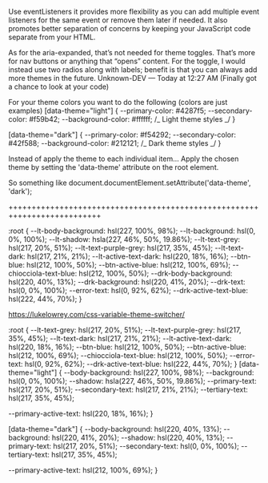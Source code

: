 Use eventListeners it provides more flexibility as you can add multiple event listeners for the same event or remove them later if needed. It also promotes better separation of concerns by keeping your JavaScript code separate from your HTML.

As for the aria-expanded, that’s not needed for theme toggles. That’s more for nav buttons or anything that “opens” content.
For the toggle, I would instead use two radios along with labels; benefit is that you can always add more themes in the future.
Unknown-DEV — Today at 12:27 AM
(Finally got a chance to look at your code)

For your theme colors you want to do the following (colors are just examples)
[data-theme="light"] {
--primary-color: #4287f5;
--secondary-color: #f59b42;
--background-color: #ffffff;
/_ Light theme styles _/
}

[data-theme="dark"] {
--primary-color: #f54292;
--secondary-color: #42f588;
--background-color: #212121;
/_ Dark theme styles _/
}

Instead of apply the theme to each individual item… Apply the chosen theme by setting the 'data-theme' attribute on the root element.

So something like
document.documentElement.setAttribute('data-theme', 'dark');

++++++++++++++++++++++++++++++++++++++++++++++++++++++++++++++++++++++++++

:root {
--lt-body-background: hsl(227, 100%, 98%);
--lt-background: hsl(0, 0%, 100%);
--lt-shadow: hsla(227, 46%, 50%, 19.86%);
--lt-text-grey: hsl(217, 20%, 51%);
--lt-text-purple-grey: hsl(217, 35%, 45%);
--lt-text-dark: hsl(217, 21%, 21%);
--lt-active-text-dark: hsl(220, 18%, 16%);
--btn-blue: hsl(212, 100%, 50%);
--btn-active-blue: hsl(212, 100%, 69%);
--chiocciola-text-blue: hsl(212, 100%, 50%);
--drk-body-background: hsl(220, 40%, 13%);
--drk-background: hsl(220, 41%, 20%);
--drk-text: hsl(0, 0%, 100%);
--error-text: hsl(0, 92%, 62%);
--drk-active-text-blue: hsl(222, 44%, 70%);
}

https://lukelowrey.com/css-variable-theme-switcher/

:root {
--lt-text-grey: hsl(217, 20%, 51%);
--lt-text-purple-grey: hsl(217, 35%, 45%);
--lt-text-dark: hsl(217, 21%, 21%);
--lt-active-text-dark: hsl(220, 18%, 16%);
--btn-blue: hsl(212, 100%, 50%);
--btn-active-blue: hsl(212, 100%, 69%);
--chiocciola-text-blue: hsl(212, 100%, 50%);
--error-text: hsl(0, 92%, 62%);
--drk-active-text-blue: hsl(222, 44%, 70%);
}
[data-theme="light"] {
--body-background: hsl(227, 100%, 98%);
--background: hsl(0, 0%, 100%);
--shadow: hsla(227, 46%, 50%, 19.86%);
--primary-text: hsl(217, 20%, 51%);
--secondary-text: hsl(217, 21%, 21%);
--tertiary-text: hsl(217, 35%, 45%);

--primary-active-text: hsl(220, 18%, 16%);
}

[data-theme="dark"] {
--body-background: hsl(220, 40%, 13%);
--background: hsl(220, 41%, 20%);
--shadow: hsl(220, 40%, 13%);
--primary-text: hsl(217, 20%, 51%);
--secondary-text: hsl(0, 0%, 100%);
--tertiary-text: hsl(217, 35%, 45%);

--primary-active-text: hsl(212, 100%, 69%);
}
